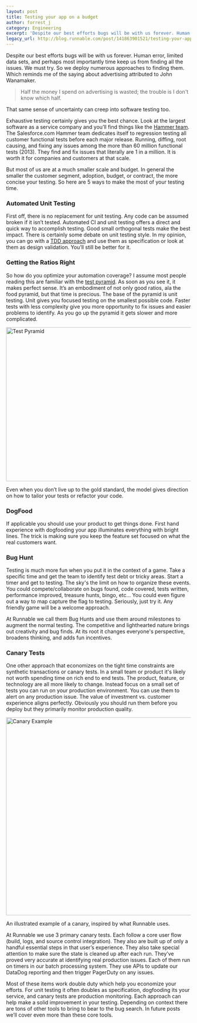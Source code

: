 ```yaml
---
layout: post
title: Testing your app on a budget
author: forrest_j
category: Engineering
excerpt: 'Despite our best efforts bugs will be with us forever. Human error, limited data sets, and perhaps most importantly time keep us from finding all the issues. We must try. So we deploy numerous approaches to finding them. Which reminds me of the saying about advertising attributed to John Wanamaker.'
legacy_url: http://blog.runnable.com/post/141863901521/testing-your-app-on-a-budget
---
```


<p class="p">Despite our best efforts bugs will be with us forever. Human error, limited data sets, and perhaps most importantly time keep us from finding all the issues. We must try. So we deploy numerous approaches to finding them. Which reminds me of the saying about advertising attributed to John Wanamaker.</p>

<blockquote class="blockquote"><p class="p">Half the money I spend on advertising is wasted; the trouble is I don't know which half.</p></blockquote>

<p class="p">That same sense of uncertainty can creep into software testing too.</p>

<p class="p">Exhaustive testing certainly gives you the best chance. Look at the largest software as a service company and you’ll find things like the <a class="link" href="https://developer.salesforce.com/blogs/engineering/2013/05/here-comes-the-hammer.html" target="_blank">Hammer team</a>. The Salesforce.com Hammer team dedicates itself to regression testing all customer functional tests before each major release. Running, diffing, root causing, and fixing any issues among the more than 60 million functional tests (2013). They find and fix issues that literally are 1 in a million. It is worth it for companies and customers at that scale.</p>

<p class="p">But most of us are at a much smaller scale and budget. In general the smaller the customer segment, adoption, budget, or contract, the more concise your testing.  So here are 5 ways to make the most of your testing time.</p>

<h3 class="h3">Automated Unit Testing</h3>

<p class="p">First off, there is no replacement for unit testing. Any code can be assumed broken if it isn’t tested. Automated CI and unit testing offers a direct and quick way to accomplish testing. Good small orthogonal tests make the best impact. There is certainly some debate on unit testing style. In my opinion, you can go with a <a class="link" href="http://blog.stevensanderson.com/2009/08/24/writing-great-unit-tests-best-and-worst-practises/" target="_blank">TDD approach</a> and use them as specification or look at them as design validation. You’ll still be better for it.</p>

<h3 class="h3">Getting the Ratios Right</h3>

<p class="p">So how do you optimize your automation coverage? I assume most people reading this are familiar with the <a class="link" href="http://martinfowler.com/bliki/TestPyramid.html" target="_blank">test pyramid</a>. As soon as you see it, it makes perfect sense. It’s an embodiment of not only good ratios, ala the food pyramid, but that time is precious. The base of the pyramid is unit testing. Unit gives you focused testing on the smallest possible code. Faster tests with less complexity give you more opportunity to fix issues and easier problems to identify. As you go up the pyramid it gets slower and more complicated.</p>

<img class="img post-graphic" src="http://static.tumblr.com/mpxyjs6/kLro4sdcz/pyramid.png" width="570" height="420" alt="Test Pyramid">

<p>Even when you don’t live up to the gold standard, the model gives direction on how to tailor your tests or refactor your code.</p>

<h3 class="h3">DogFood</h3>

<p class="p">If applicable you should use your product to get things done. First hand experience with dogfooding your app illuminates everything with bright lines. The trick is making sure you keep the feature set focused on what the real customers want.</p>

<h3 class="h3">Bug Hunt</h3>

<p class="p">Testing is much more fun when you put it in the context of a game. Take a specific time and get the team to identify test debt or tricky areas. Start a timer and get to testing. The sky's the limit on how to organize these events. You could compete/collaborate on bugs found, code covered, tests written, performance improved, treasure hunts, bingo, etc… You could even figure out a way to map capture the flag to testing. Seriously, just try it. Any friendly game will be a welcome approach.</p>

<p class="p">At Runnable we call them Bug Hunts and use them around milestones to augment the normal testing. The competitive and lighthearted nature brings out creativity and bug finds. At its root it changes everyone's perspective, broadens thinking, and adds fun incentives.</p>

<h3 class="h3">Canary Tests</h3>

<p class="p">One other approach that economizes on the tight time constraints are synthetic transactions or canary tests. In a small team or product it's likely not worth spending time on rich end to end tests. The product, feature, or technology are all more likely to change. Instead focus on a small set of tests you can run on your production environment. You can use them to alert on any production issue. The value of investment vs. customer experience aligns perfectly.  Obviously you should run them before you deploy but they primarily monitor production quality.</p>

<img class="img post-graphic" src="http://static.tumblr.com/mpxyjs6/TBao4sdgp/canary.png" width="570" height="540" alt="Canary Example">

<p class="caption">An illustrated example of a canary, inspired by what Runnable uses.</p>

<p class="p">At Runnable we use 3 primary canary tests. Each follow a core user flow (build, logs, and source control integration). They also are built up of only a handful essential steps in that user’s experience. They also take special attention to make sure the state is cleaned up after each run. They’ve proved very accurate at identifying real production issues. Each of them run on timers in our batch processing system. They use APIs to update our DataDog reporting and then trigger PagerDuty on any issues.</p>

<p class="p">Most of these items work double duty which help you economize your efforts. For unit testing it often doubles as specification, dogfooding its your service, and canary tests are production monitoring. Each approach can help make a solid improvement in your testing. Depending on context there are tons of other tools to bring to bear to the bug search. In future posts we’ll cover even more than these core tools.</p>
